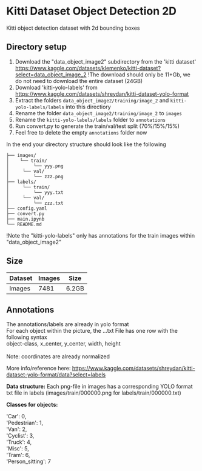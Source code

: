 # Kitti Dataset Object Detection 2D

Kitti object detection dataset with 2d bounding boxes




## Directory setup
1. Download the "data_object_image2" subdirectory from the 'kitti dataset' https://www.kaggle.com/datasets/klemenko/kitti-dataset?select=data_object_image_2 
!The download should only be 11+Gb, we do not need to download the entire dataset (24GB)
2. Download 'kitti-yolo-labels' from https://www.kaggle.com/datasets/shreydan/kitti-dataset-yolo-format 
3. Extract the folders `data_object_image2/training/image_2` and `kitti-yolo-labels/labels` into this directiory
4. Rename the folder `data_object_image2/training/image_2` to `images`
5. Rename the `kitti-yolo-labels/labels` folder to `annotations`
6. Run convert.py to generate the train/val/test split (70%/15%/15%)
7. Feel free to delete the empty `annotations` folder now




In the end your directory structure should look like the following

  
    ├── images/
    │    └── train/
    │         └── yyy.png
    │     └── val/
    │         └── zzz.png
    ├── labels/
    │     └── train/
    │         └── yyy.txt
    │     └── val/
    │         └── zzz.txt
    ├── config.yaml
    ├── convert.py
    ├── main.ipynb
    └── README.md

!Note the "kitti-yolo-labels" only has annotations for the train images within "data_object_image2"
## Size
| Dataset | Images | Size | 
| ------- | ------ | ---- |
| Images  | 7481    | 6.2GB | 


## Annotations

The annotations/labels are already in yolo format\
For each object within the picture, the ...txt File has one row with the following syntax\
object-class, x_center, y_center, width, height\
\
Note: coordinates are already normalized

More info/reference here: https://www.kaggle.com/datasets/shreydan/kitti-dataset-yolo-format/data?select=labels


**Data structure:** 
Each png-file in images has a corresponding YOLO format txt file in labels
(images/train/000000.png for labels/train/000000.txt)


**Classes for objects:**

'Car': 0,\
 'Pedestrian': 1,\
 'Van': 2,\
 'Cyclist': 3,\
 'Truck': 4,\
 'Misc': 5,\
 'Tram': 6,\
 'Person_sitting': 7